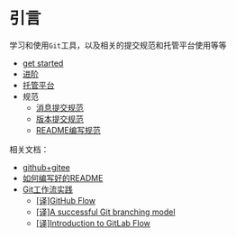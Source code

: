 
# 引言

学习和使用`Git`工具，以及相关的提交规范和托管平台使用等等

* [get started](./get-started/关于版本控制.md)
* [进阶](./advanced/创建裸仓库.md)
* [托管平台](./platform/代码库大小限制.md)
* 规范
    * [消息提交规范](./message/引言.md)
    * [版本提交规范](./version/[SEMVER]语义版本规范.md)
    * [README编写规范](./readme/引言.md)

相关文档：

* [github+gitee](https://zhujian.tech/posts/ee6c5a93.html)
* [如何编写好的README](https://zhujian.tech/posts/79f69ebe.html)
* [Git工作流实践](https://zhujian.tech/posts/c7ee2f15.html)
    * [[译]GitHub Flow](https://zhujian.tech/posts/a20843e9.html)
    * [[译]A successful Git branching model](https://zhujian.tech/posts/aae96086.html)
    * [[译]Introduction to GitLab Flow](https://zhujian.tech/posts/b35b83bc.html)
